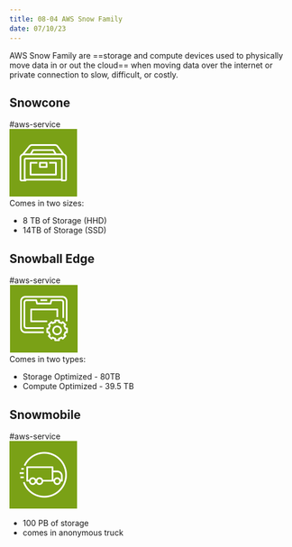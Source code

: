 ```yaml
---
title: 08-04 AWS Snow Family
date: 07/10/23
---
```


AWS Snow Family are ==storage and compute devices used to physically move data in or out the cloud== when moving data over the internet or private connection to slow, difficult, or costly.

## Snowcone

\#aws-service   
![75](images/icons/Snowcone_Icon.png)  
Comes in two sizes:

* 8 TB of Storage (HHD)
* 14TB of Storage (SSD)

## Snowball Edge

\#aws-service   
![75](images/icons/Snowbal_Edge_Icon.png)  
Comes in two types:

* Storage Optimized - 80TB
* Compute Optimized - 39.5 TB

## Snowmobile

\#aws-service   
![75](images/icons/Snowmobile_Icon.png)

* 100 PB of storage
* comes in anonymous truck
